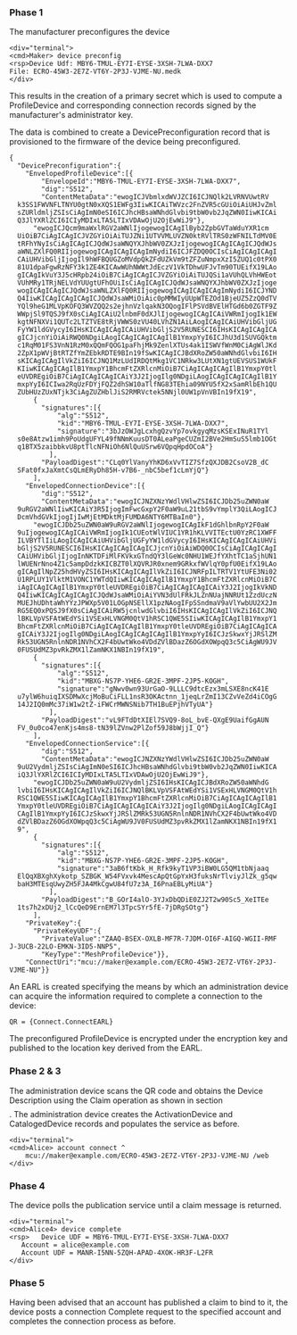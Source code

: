 
### Phase 1

The manufacturer preconfigures the device


~~~~
<div="terminal">
<cmd>Maker> device preconfig
<rsp>Device Udf: MBY6-TMUL-EY7I-EYSE-3XSH-7LWA-DXX7
File: ECRO-45W3-2E7Z-VT6Y-2P3J-VJME-NU.medk
</div>
~~~~

This results in the creation of a primary secret which is used to compute a ProfileDevice
and corresponding connection records signed by the manufacturer's administrator key.

The data is combined to create a DevicePreconfiguration record that is provisioned to
the firmware of the device being preconfigured.

~~~~
{
  "DevicePreconfiguration":{
    "EnvelopedProfileDevice":[{
        "EnvelopeId":"MBY6-TMUL-EY7I-EYSE-3XSH-7LWA-DXX7",
        "dig":"S512",
        "ContentMetaData":"ewogICJVbmlxdWVJZCI6ICJNQlk2LVRNVUwtRV
  k3SS1FWVNFLTNYU0gtN0xXQS1EWFg3IiwKICAiTWVzc2FnZVR5cGUiOiAiUHJvZml
  sZURldmljZSIsCiAgImN0eSI6ICJhcHBsaWNhdGlvbi9tbW0vb2JqZWN0IiwKICAi
  Q3JlYXRlZCI6ICIyMDIxLTA5LTIxVDAwOjU2OjEwWiJ9"},
      "ewogICJQcm9maWxlRGV2aWNlIjogewogICAgIlByb2ZpbGVTaWduYXR1cm
  UiOiB7CiAgICAgICJVZGYiOiAiTUJZNi1UTVVMLUVZN0ktRVlTRS0zWFNILTdMV0E
  tRFhYNyIsCiAgICAgICJQdWJsaWNQYXJhbWV0ZXJzIjogewogICAgICAgICJQdWJs
  aWNLZXlFQ0RIIjogewogICAgICAgICAgImNydiI6ICJFZDQ0OCIsCiAgICAgICAgI
  CAiUHVibGljIjogIl9hWFBQUGZoMVdpQkZFdUZkVm9tZFZuNmpxXzI5ZUQ1c0tPX0
  81U1dpaFgwRzNFY3k1ZE4KICAwWUhNWWtJdEczV1VkTDhwUFJvTm90TUEifX19LAo
  gICAgIkVuY3J5cHRpb24iOiB7CiAgICAgICJVZGYiOiAiTUJQSi1aVUhQLVhHWEot
  VUhMRy1TRjNELVdYUUgtUFhOUiIsCiAgICAgICJQdWJsaWNQYXJhbWV0ZXJzIjoge
  wogICAgICAgICJQdWJsaWNLZXlFQ0RIIjogewogICAgICAgICAgImNydiI6ICJYND
  Q4IiwKICAgICAgICAgICJQdWJsaWMiOiAic0pMMWIyUUpWTEZOd1BjeUZ5ZzQ0dTV
  YQl9heG1MLVpKOFQ3WVZQQ2s2ejhnVzlqakN3OQogIFlPSVdBVElHTGd6b0ZGTF9Z
  WWpjSl9TQSJ9fX0sCiAgICAiU2lnbmF0dXJlIjogewogICAgICAiVWRmIjogIk1EW
  kgtNFNXVi1QUTc2LTZTVE8tRjVWWS0zVU40LVhZN1AiLAogICAgICAiUHVibGljUG
  FyYW1ldGVycyI6IHsKICAgICAgICAiUHVibGljS2V5RUNESCI6IHsKICAgICAgICA
  gICJjcnYiOiAiRWQ0NDgiLAogICAgICAgICAgIlB1YmxpYyI6ICJhU3d1SUVGQktm
  c1RqM01FS3VnN1RzM0xQQmFQOG1paFhjMk9ZenlXTUs4ak1ISWVfWnM0CiAgWlJKd
  2ZpX1pWVjBtRTZfYmZEbkRDTE9BIn19fSwKICAgICJBdXRoZW50aWNhdGlvbiI6IH
  sKICAgICAgIlVkZiI6ICJNQ1MzLUdIRDQtMkg1VC1NRkw3LUtXN1gtUEVSUS1WUkF
  KIiwKICAgICAgIlB1YmxpY1BhcmFtZXRlcnMiOiB7CiAgICAgICAgIlB1YmxpY0tl
  eUVDREgiOiB7CiAgICAgICAgICAiY3J2IjogIlg0NDgiLAogICAgICAgICAgIlB1Y
  mxpYyI6ICIwa2RqUzFDYjFQZ2dhSW10aTlfNG83TEhia09NYU5fX2xSamRlbEh1QU
  ZUbHUzZUxNTjk3CiAgZUZHblJiS2RMRVctek5NNjl0UW1pVnVBIn19fX19",
      {
        "signatures":[{
            "alg":"S512",
            "kid":"MBY6-TMUL-EY7I-EYSE-3XSH-7LWA-DXX7",
            "signature":"3bJzOWJgLcxhgQzvYp7ovkgyqMzsKSExINuR1TYl
  s0e8Atzw1imh9PoUdgUFYL49fNNmKuusDT0ALeaPgeCUZmI2BVe2HmSuS5lmb1OGt
  q1BTX5zaibbkvU8ptTlcNFNiOh6NlQuUSrw6VQpqHpdOCoA"}
          ],
        "PayloadDigest":"CLq0YlVanyYhKD6xVvTIZ7SfzQXJDB2CsoV2B_dC
  SFat0fxJaXmtCsQLmERyDh85H-v7B6-_nbC5bef1cLmYjQ"}
      ],
    "EnvelopedConnectionDevice":[{
        "dig":"S512",
        "ContentMetaData":"ewogICJNZXNzYWdlVHlwZSI6ICJDb25uZWN0aW
  9uRGV2aWNlIiwKICAiY3R5IjogImFwcGxpY2F0aW9uL21tbS9vYmplY3QiLAogICJ
  DcmVhdGVkIjogIjIwMjEtMDktMjFUMDA6NTY6MTBaIn0"},
      "ewogICJDb25uZWN0aW9uRGV2aWNlIjogewogICAgIkF1dGhlbnRpY2F0aW
  9uIjogewogICAgICAiVWRmIjogIk1CUEotWlVIUC1YR1hKLVVITEctU0YzRC1XWFF
  ILVBYTlIiLAogICAgICAiUHVibGljUGFyYW1ldGVycyI6IHsKICAgICAgICAiUHVi
  bGljS2V5RUNESCI6IHsKICAgICAgICAgICJjcnYiOiAiWDQ0OCIsCiAgICAgICAgI
  CAiUHVibGljIjogInNKTDFiMlFKVkxGTndQY3lGeWc0NHU1WEJfYXhtTC1aSjhUN1
  lWUENrNno4Z1c5ampDdzkKICBZT0lXQVRJR0xnem9GRkxfWVlqY0pfU0EifX19LAo
  gICAgIlNpZ25hdHVyZSI6IHsKICAgICAgIlVkZiI6ICJNRFpILTRTV1YtUFE3Ni02
  U1RPLUY1VlktM1VONC1YWTdQIiwKICAgICAgIlB1YmxpY1BhcmFtZXRlcnMiOiB7C
  iAgICAgICAgIlB1YmxpY0tleUVDREgiOiB7CiAgICAgICAgICAiY3J2IjogIkVkND
  Q4IiwKICAgICAgICAgICJQdWJsaWMiOiAiYVN3dUlFRkJLZnNUajNNRUt1ZzdUczN
  MUEJhUDhtaWhYYzJPWXp5V01LOGpNSEllX1pzNAogIFpSSndmaV9aVlYwbUU2X2Jm
  RG5EQ0xPQSJ9fX0sCiAgICAiRW5jcnlwdGlvbiI6IHsKICAgICAgIlVkZiI6ICJNQ
  lBKLVpVSFAtWEdYSi1VSExHLVNGM0QtV1hRSC1QWE5SIiwKICAgICAgIlB1YmxpY1
  BhcmFtZXRlcnMiOiB7CiAgICAgICAgIlB1YmxpY0tleUVDREgiOiB7CiAgICAgICA
  gICAiY3J2IjogIlg0NDgiLAogICAgICAgICAgIlB1YmxpYyI6ICJzSkwxYjJRSlZM
  Rk53UGN5RnlnNDR1NVhCX2F4bUwtWko4VDdZVlBDazZ6OGdXOWpqQ3c5CiAgWU9JV
  0FUSUdMZ3pvRkZMX1lZamNKX1NBIn19fX19",
      {
        "signatures":[{
            "alg":"S512",
            "kid":"MBXG-NS7P-YHE6-GR2E-3MPF-2JP5-KOGH",
            "signature":"gNwv0wn93UrGaO-9LLLC9dtcEzx3mLSXE8ncK41E
  u7ylW6huiqIXSDMwXcjMoBuCiFLL1nsR3OKActnn_1jeqLrZmI13CZvVeZd4iCOgG
  14J2IQ0mMc37iW1w2tZ-iFWCrMWNSNib7TH1BuEPjhVTyUA"}
          ],
        "PayloadDigest":"vL9FTdDtXIEl7SVQ9-8oL_bvE-QXgE9UaifGgAUN
  FV_0u0co47enKjs4ms8-tN39lZVnw2PlZof59J8bWjjI_Q"}
      ],
    "EnvelopedConnectionService":[{
        "dig":"S512",
        "ContentMetaData":"ewogICJNZXNzYWdlVHlwZSI6ICJDb25uZWN0aW
  9uU2VydmljZSIsCiAgImN0eSI6ICJhcHBsaWNhdGlvbi9tbW0vb2JqZWN0IiwKICA
  iQ3JlYXRlZCI6ICIyMDIxLTA5LTIxVDAwOjU2OjEwWiJ9"},
      "ewogICJDb25uZWN0aW9uU2VydmljZSI6IHsKICAgICJBdXRoZW50aWNhdG
  lvbiI6IHsKICAgICAgIlVkZiI6ICJNQlBKLVpVSFAtWEdYSi1VSExHLVNGM0QtV1h
  RSC1QWE5SIiwKICAgICAgIlB1YmxpY1BhcmFtZXRlcnMiOiB7CiAgICAgICAgIlB1
  YmxpY0tleUVDREgiOiB7CiAgICAgICAgICAiY3J2IjogIlg0NDgiLAogICAgICAgI
  CAgIlB1YmxpYyI6ICJzSkwxYjJRSlZMRk53UGN5RnlnNDR1NVhCX2F4bUwtWko4VD
  dZVlBDazZ6OGdXOWpqQ3c5CiAgWU9JV0FUSUdMZ3pvRkZMX1lZamNKX1NBIn19fX1
  9",
      {
        "signatures":[{
            "alg":"S512",
            "kid":"MBXG-NS7P-YHE6-GR2E-3MPF-2JP5-KOGH",
            "signature":"3aB6ftKbk_H_Rfk9kyT1VP3iBW0LG5QM1tbNjaaq
  ElQqXBXghXykotp_SZBGK_W54FVxvk4MescApQtGpYxH3fuksNrTlviyJlZk_g5qw
  baH3MTEsqUwyZH5FJA4MkCgwU84fU7z3A_I6PnaEBLyMiUA"}
          ],
        "PayloadDigest":"B_GOrI4alO-3YJxDbQDiE0ZJ2T2w90Sc5_XeITEe
  1ts7h2xDUj2_lCcQeD9ErnEM7l3TpcSYr5fE-7jDRgSOtg"}
      ],
    "PrivateKey":{
      "PrivateKeyUDF":{
        "PrivateValue":"ZAAQ-BSEX-OXLB-MF7R-7JDM-OI6F-AIGQ-WGII-RMF
J-3UCB-22LO-EMKN-3ID5-NNP5",
        "KeyType":"MeshProfileDevice"}},
    "ConnectUri":"mcu://maker@example.com/ECRO-45W3-2E7Z-VT6Y-2P3J-
VJME-NU"}}
~~~~

An EARL is created specifying the means by which an administration device can acquire the
information required to complete a connection to the device:

~~~~
QR = {Connect.ConnectEARL}
~~~~

The preconfigured ProfileDevice is encrypted under the encryption key and published to
the location key derived from the EARL.


### Phase 2 & 3

The administration device scans the QR code and obtains the Device Description using
the Claim operation as shown in section $$$$. The administration device creates the 
ActivationDevice and CatalogedDevice records and populates the service as before.


~~~~
<div="terminal">
<cmd>Alice> account connect ^
    mcu://maker@example.com/ECRO-45W3-2E7Z-VT6Y-2P3J-VJME-NU /web
</div>
~~~~

### Phase 4

The device polls the publication service until a claim message is returned.


~~~~
<div="terminal">
<cmd>Alice4> device complete
<rsp>   Device UDF = MBY6-TMUL-EY7I-EYSE-3XSH-7LWA-DXX7
   Account = alice@example.com
   Account UDF = MANR-I5NN-5ZQH-APAD-4XOK-HR3F-L2FR
</div>
~~~~

### Phase 5

Having been advised that an account has published a claim to bind to it, the device
posts a connection Complete request to the specified account and completes the
connection process as before.

